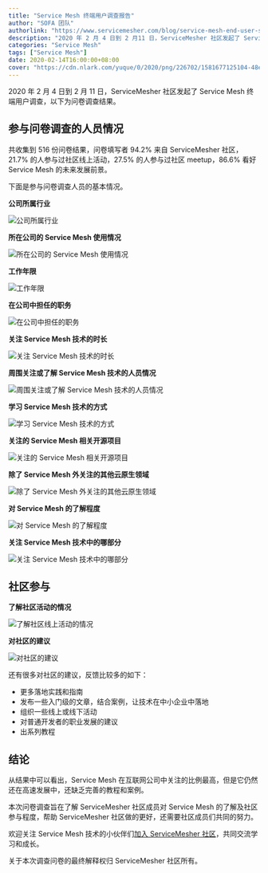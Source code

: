 ```yaml
---
title: "Service Mesh 终端用户调查报告"
author: "SOFA 团队"
authorlink: "https://www.servicemesher.com/blog/service-mesh-end-user-survey-report/"
description: "2020 年 2 月 4 日到 2 月11 日，ServiceMesher 社区发起了 Service Mesh 终端用户调查，以下为问卷调查结果。"
categories: "Service Mesh"
tags: ["Service Mesh"]
date: 2020-02-14T16:00:00+08:00
cover: "https://cdn.nlark.com/yuque/0/2020/png/226702/1581677125104-48ea37ce-53d5-4665-ad38-e55c8442cfb7.png"
---
```


2020 年 2 月 4 日到 2 月 11 日，ServiceMesher 社区发起了 Service Mesh 终端用户调查，以下为问卷调查结果。

## 参与问卷调查的人员情况

共收集到 516 份问卷结果，问卷填写者 94.2% 来自 ServiceMesher 社区，21.7% 的人参与过社区线上活动，27.5% 的人参与过社区 meetup，86.6% 看好 Service Mesh 的未来发展前景。

下面是参与问卷调查人员的基本情况。

**公司所属行业**

![公司所属行业](https://tva1.sinaimg.cn/large/0082zybply1gbvwl2jmxsj31dw0i8ta9.jpg)

**所在公司的 Service Mesh 使用情况**

![所在公司的 Service Mesh 使用情况](https://tva1.sinaimg.cn/large/0082zybply1gbvwl3go6tj31dr0dztah.jpg)

**工作年限**

![工作年限](https://tva1.sinaimg.cn/large/0082zybply1gbvwl20de0j31dw0i8ta7.jpg)

**在公司中担任的职务**

![在公司中担任的职务](https://tva1.sinaimg.cn/large/0082zybply1gbvwl5szt3j31dw0i8dhi.jpg)

**关注 Service Mesh 技术的时长**

![关注 Service Mesh 技术的时长](https://tva1.sinaimg.cn/large/0082zybply1gbvwl2xqfsj31dw0i8myl.jpg)

**周围关注或了解 Service Mesh 技术的人员情况**

![周围关注或了解 Service Mesh 技术的人员情况](https://tva1.sinaimg.cn/large/0082zybply1gbvwl4vfjwj31dw0i8tah.jpg)

**学习 Service Mesh 技术的方式**

![学习 Service Mesh 技术的方式](https://tva1.sinaimg.cn/large/0082zybply1gbvwl6ekcbj31g80go75r.jpg)

**关注的 Service Mesh 相关开源项目**

![关注的 Service Mesh 相关开源项目](https://tva1.sinaimg.cn/large/0082zybply1gbvwl5bq3lj31g80go406.jpg)

**除了 Service Mesh 外关注的其他云原生领域**

![除了 Service Mesh 外关注的其他云原生领域](https://tva1.sinaimg.cn/large/0082zybply1gbvwl4d4mqj31g80dm3zj.jpg)

**对 Service Mesh 的了解程度**

![对 Service Mesh 的了解程度](https://tva1.sinaimg.cn/large/0082zybply1gbvwl3uuh8j31g80gomyh.jpg)

**关注 Service Mesh 技术中的哪部分**

![关注 Service Mesh 技术中的哪部分](https://tva1.sinaimg.cn/large/0082zybply1gbvwl189tcj31g80go403.jpg)

## 社区参与

**了解社区活动的情况**

![了解社区线上活动的情况](https://tva1.sinaimg.cn/large/0082zybply1gbvwl79lv6j31g80goq54.jpg)

**对社区的建议**

![对社区的建议](https://tva1.sinaimg.cn/large/0082zybply1gbvwl7nbywj31g80gowg1.jpg)

还有很多对社区的建议，反馈比较多的如下：

- 更多落地实践和指南
- 发布一些入门级的文章，结合案例，让技术在中小企业中落地
- 组织一些线上或线下活动
- 对普通开发者的职业发展的建议
- 出系列教程

## 结论

从结果中可以看出，Service Mesh 在互联网公司中关注的比例最高，但是它仍然还在高速发展中，还缺乏完善的教程和案例。

本次问卷调查旨在了解 ServiceMesher 社区成员对 Service Mesh 的了解及社区参与程度，帮助 ServiceMesher 社区做的更好，还需要社区成员们共同的努力。

欢迎关注 Service Mesh 技术的小伙伴们[加入 ServiceMesher 社区](https://www.servicemesher.com/contact/)，共同交流学习和成长。

关于本次调查问卷的最终解释权归 ServiceMesher 社区所有。

